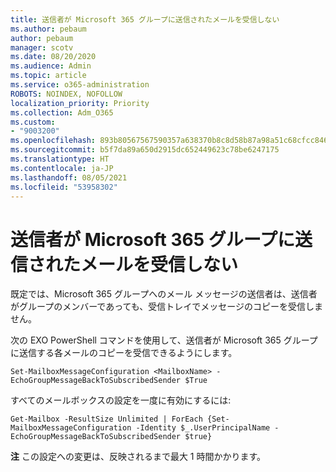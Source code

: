 ```yaml
---
title: 送信者が Microsoft 365 グループに送信されたメールを受信しない
ms.author: pebaum
author: pebaum
manager: scotv
ms.date: 08/20/2020
ms.audience: Admin
ms.topic: article
ms.service: o365-administration
ROBOTS: NOINDEX, NOFOLLOW
localization_priority: Priority
ms.collection: Adm_O365
ms.custom:
- "9003200"
ms.openlocfilehash: 893b80567567590357a638370b8c8d58b87a98a51c68cfcc84629eda5ac71b44
ms.sourcegitcommit: b5f7da89a650d2915dc652449623c78be6247175
ms.translationtype: HT
ms.contentlocale: ja-JP
ms.lasthandoff: 08/05/2021
ms.locfileid: "53958302"
---
```

# <a name="sender-does-not-receive-email-sent-to-microsoft-365-group"></a>送信者が Microsoft 365 グループに送信されたメールを受信しない

既定では、Microsoft 365 グループへのメール メッセージの送信者は、送信者がグループのメンバーであっても、受信トレイでメッセージのコピーを受信しません。

次の EXO PowerShell コマンドを使用して、送信者が Microsoft 365 グループに送信する各メールのコピーを受信できるようにします。  

`Set-MailboxMessageConfiguration <MailboxName> -EchoGroupMessageBackToSubscribedSender $True`  

すべてのメールボックスの設定を一度に有効にするには:

`Get-Mailbox -ResultSize Unlimited | ForEach {Set-MailboxMessageConfiguration -Identity $_.UserPrincipalName -EchoGroupMessageBackToSubscribedSender $true}` 

**注** この設定への変更は、反映されるまで最大 1 時間かかります。